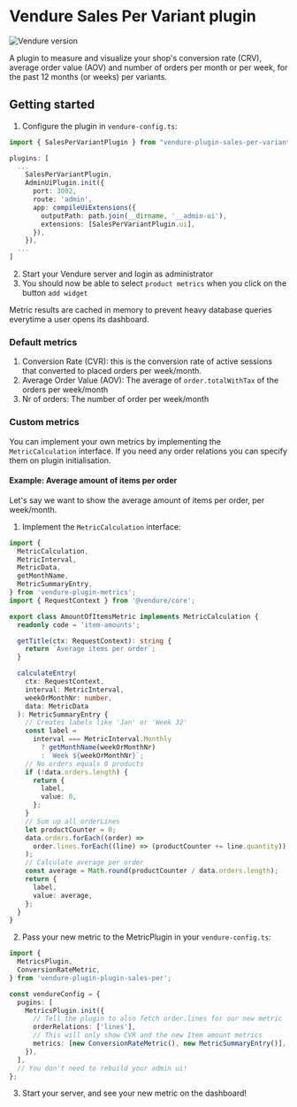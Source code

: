 # Vendure Sales Per Variant plugin

![Vendure version](https://img.shields.io/npm/dependency-version/vendure-plugin-sales-per-variant/dev/@vendure/core)

A plugin to measure and visualize your shop's conversion rate (CRV), average order value (AOV) and number of orders per
month or per week, for the past 12 months (or weeks) per variants.

## Getting started

1. Configure the plugin in `vendure-config.ts`:

```ts
import { SalesPerVariantPlugin } from "vendure-plugin-sales-per-variant";

plugins: [
  ...
    SalesPerVariantPlugin,
    AdminUiPlugin.init({
      port: 3002,
      route: 'admin',
      app: compileUiExtensions({
        outputPath: path.join(__dirname, '__admin-ui'),
        extensions: [SalesPerVariantPlugin.ui],
      }),
    }),
  ...
]
```

2. Start your Vendure server and login as administrator
3. You should now be able to select `product metrics` when you click on the button `add widget`

Metric results are cached in memory to prevent heavy database queries everytime a user opens its dashboard.

### Default metrics

1. Conversion Rate (CVR): this is the conversion rate of active sessions that converted to placed orders per week/month.
2. Average Order Value (AOV): The average of `order.totalWithTax` of the orders per week/month
3. Nr of orders: The number of order per week/month

### Custom metrics

You can implement your own metrics by implementing the `MetricCalculation` interface. If you need any order relations
you can specify them on plugin initialisation.

#### Example: Average amount of items per order

Let's say we want to show the average amount of items per order, per week/month.

1. Implement the `MetricCalculation` interface:

```ts
import {
  MetricCalculation,
  MetricInterval,
  MetricData,
  getMonthName,
  MetricSummaryEntry,
} from 'vendure-plugin-metrics';
import { RequestContext } from '@vendure/core';

export class AmountOfItemsMetric implements MetricCalculation {
  readonly code = 'item-amounts';

  getTitle(ctx: RequestContext): string {
    return `Average items per order`;
  }

  calculateEntry(
    ctx: RequestContext,
    interval: MetricInterval,
    weekOrMonthNr: number,
    data: MetricData
  ): MetricSummaryEntry {
    // Creates labels like 'Jan' or 'Week 32'
    const label =
      interval === MetricInterval.Monthly
        ? getMonthName(weekOrMonthNr)
        : `Week ${weekOrMonthNr}`;
    // No orders equals 0 products
    if (!data.orders.length) {
      return {
        label,
        value: 0,
      };
    }
    // Sum up all orderLines
    let productCounter = 0;
    data.orders.forEach((order) =>
      order.lines.forEach((line) => (productCounter += line.quantity))
    );
    // Calculate average per order
    const average = Math.round(productCounter / data.orders.length);
    return {
      label,
      value: average,
    };
  }
}
```

2. Pass your new metric to the MetricPlugin in your `vendure-config.ts`:

```ts
import {
  MetricsPlugin,
  ConversionRateMetric,
} from 'vendure-plugin-plugin-sales-per';

const vendureConfig = {
  pugins: [
    MetricsPlugin.init({
      // Tell the plugin to also fetch order.lines for our new metric
      orderRelations: ['lines'],
      // This will only show CVR and the new Item amount metrics
      metrics: [new ConversionRateMetric(), new MetricSummaryEntry()],
    }),
  ],
  // You don't need to rebuild your admin ui!
};
```

3. Start your server, and see your new metric on the dashboard!
